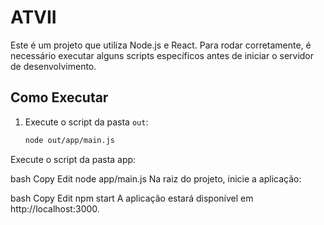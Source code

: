# ATVII

Este é um projeto que utiliza Node.js e React. Para rodar corretamente, é necessário executar alguns scripts específicos antes de iniciar o servidor de desenvolvimento.

## Como Executar

1. Execute o script da pasta `out`:

   ```bash
   node out/app/main.js
Execute o script da pasta app:

bash
Copy
Edit
node app/main.js
Na raiz do projeto, inicie a aplicação:

bash
Copy
Edit
npm start
A aplicação estará disponível em http://localhost:3000.

